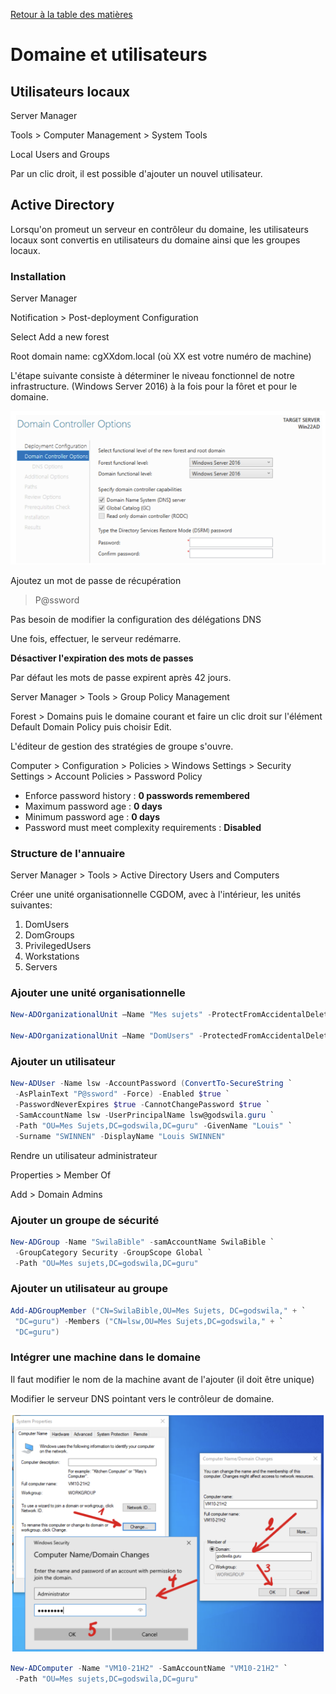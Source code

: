 [Retour à la table des matières](../README.md)

# Domaine et utilisateurs

## Utilisateurs locaux

Server Manager

Tools > Computer Management > System Tools

Local Users and Groups

Par un clic droit, il est possible d'ajouter un nouvel utilisateur.

## Active Directory

Lorsqu'on promeut un serveur en contrôleur du domaine, les utilisateurs locaux sont convertis en utilisateurs du domaine ainsi que les groupes locaux.

### Installation

Server Manager

Notification > Post-deployment Configuration

Select Add a new forest

Root domain name: cgXXdom.local (où XX est votre numéro de machine)

L'étape suivante consiste à déterminer le niveau fonctionnel de notre infrastructure. (Windows Server 2016) à la fois pour la fôret et pour le domaine.

![Domain](images/domain1.png)

Ajoutez un mot de passe de récupération

> P@ssword

Pas besoin de modifier la configuration des délégations DNS

Une fois, effectuer, le serveur redémarre.

**Désactiver l'expiration des mots de passes**

Par défaut les mots de passe expirent après 42 jours.

Server Manager > Tools > Group Policy Management

Forest > Domains puis le domaine courant et faire un clic droit sur l'élément Default Domain Policy puis choisir Edit.

L'éditeur de gestion des stratégies de groupe s'ouvre.

Computer > Configuration > Policies > Windows Settings > Security Settings > Account Policies > Password Policy

- Enforce password history : **0 passwords remembered**
- Maximum password age : **0 days**
- Minimum password age : **0 days**
- Password must meet complexity requirements : **Disabled**

### Structure de l'annuaire

Server Manager > Tools > Active Directory Users and Computers

Créer une unité organisationnelle CGDOM, avec à l'intérieur, les unités suivantes:

1. DomUsers
2. DomGroups
3. PrivilegedUsers
4. Workstations
5. Servers

### Ajouter une unité organisationnelle

```powershell
New-ADOrganizationalUnit –Name "Mes sujets" -ProtectFromAccidentalDeletion $false -Path "DC=cgXX,DC=local"

New-ADOrganizationalUnit –Name "DomUsers" -ProtectedFromAccidentalDeletion $false -Path "OU=CGDom,DC=cgXXdom,DC=local"
```

### Ajouter un utilisateur

```powershell
New-ADUser -Name lsw -AccountPassword (ConvertTo-SecureString `
 -AsPlainText "P@ssword" -Force) -Enabled $true `
 -PasswordNeverExpires $true -CannotChangePassword $true `
 -SamAccountName lsw -UserPrincipalName lsw@godswila.guru `
 -Path "OU=Mes Sujets,DC=godswila,DC=guru" -GivenName "Louis" `
 -Surname "SWINNEN" -DisplayName "Louis SWINNEN"
```

Rendre un utilisateur administrateur

Properties > Member Of

Add > Domain Admins

### Ajouter un groupe de sécurité

```powershell
New-ADGroup -Name "SwilaBible" -samAccountName SwilaBible `
 -GroupCategory Security -GroupScope Global `
 -Path "OU=Mes sujets,DC=godswila,DC=guru"
```

### Ajouter un utilisateur au groupe

```powershell
Add-ADGroupMember ("CN=SwilaBible,OU=Mes Sujets, DC=godswila," + `
 "DC=guru") -Members ("CN=lsw,OU=Mes Sujets,DC=godswila," + `
 "DC=guru")
```

### Intégrer une machine dans le domaine

Il faut modifier le nom de la machine avant de l'ajouter (il doit être unique)

Modifier le serveur DNS pointant vers le contrôleur de domaine.

![Domain2](images/domain2.png)

```powershell
New-ADComputer -Name "VM10-21H2" -SamAccountName "VM10-21H2" `
 -Path "OU=Mes sujets,DC=godswila,DC=guru"
```